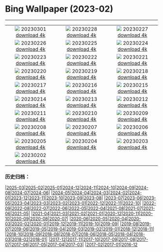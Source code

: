 # Bing Wallpaper (2023-02)
**************
| | | |
| :----: | :----: | :----: |
| ![](https://www.bing.com/th?id=OHR.LuebeckCityGate_DE-DE8410564862_1920x1080.jpg) 20230301 [download 4k](https://www.bing.com/th?id=OHR.LuebeckCityGate_DE-DE8410564862_UHD.jpg) | ![](https://www.bing.com/th?id=OHR.AtraniAmalfi_DE-DE5478327830_1920x1080.jpg) 20230228 [download 4k](https://www.bing.com/th?id=OHR.AtraniAmalfi_DE-DE5478327830_UHD.jpg) | ![](https://www.bing.com/th?id=OHR.PolarBearFrost_DE-DE6073981048_1920x1080.jpg) 20230227 [download 4k](https://www.bing.com/th?id=OHR.PolarBearFrost_DE-DE6073981048_UHD.jpg) |
| ![](https://www.bing.com/th?id=OHR.CanopyPeru_DE-DE4866151394_1920x1080.jpg) 20230226 [download 4k](https://www.bing.com/th?id=OHR.CanopyPeru_DE-DE4866151394_UHD.jpg) | ![](https://www.bing.com/th?id=OHR.BryceAnniv_DE-DE3264919137_1920x1080.jpg) 20230225 [download 4k](https://www.bing.com/th?id=OHR.BryceAnniv_DE-DE3264919137_UHD.jpg) | ![](https://www.bing.com/th?id=OHR.RichmondParkDuck_DE-DE8282627853_1920x1080.jpg) 20230224 [download 4k](https://www.bing.com/th?id=OHR.RichmondParkDuck_DE-DE8282627853_UHD.jpg) |
| ![](https://www.bing.com/th?id=OHR.ParisWinter_DE-DE2319621841_1920x1080.jpg) 20230223 [download 4k](https://www.bing.com/th?id=OHR.ParisWinter_DE-DE2319621841_UHD.jpg) | ![](https://www.bing.com/th?id=OHR.FriedensglockeFichtelberg_DE-DE0791222522_1920x1080.jpg) 20230222 [download 4k](https://www.bing.com/th?id=OHR.FriedensglockeFichtelberg_DE-DE0791222522_UHD.jpg) | ![](https://www.bing.com/th?id=OHR.MardiGrasNOLA_DE-DE2512685536_1920x1080.jpg) 20230221 [download 4k](https://www.bing.com/th?id=OHR.MardiGrasNOLA_DE-DE2512685536_UHD.jpg) |
| ![](https://www.bing.com/th?id=OHR.Itaimbezinho_DE-DE7568052813_1920x1080.jpg) 20230220 [download 4k](https://www.bing.com/th?id=OHR.Itaimbezinho_DE-DE7568052813_UHD.jpg) | ![](https://www.bing.com/th?id=OHR.MauiWhale_DE-DE2654887932_1920x1080.jpg) 20230219 [download 4k](https://www.bing.com/th?id=OHR.MauiWhale_DE-DE2654887932_UHD.jpg) | ![](https://www.bing.com/th?id=OHR.EbenIceCave_DE-DE2769796122_1920x1080.jpg) 20230218 [download 4k](https://www.bing.com/th?id=OHR.EbenIceCave_DE-DE2769796122_UHD.jpg) |
| ![](https://www.bing.com/th?id=OHR.BirdcountAllen_DE-DE9670864483_1920x1080.jpg) 20230217 [download 4k](https://www.bing.com/th?id=OHR.BirdcountAllen_DE-DE9670864483_UHD.jpg) | ![](https://www.bing.com/th?id=OHR.BerlinaleEroeffnung_DE-DE6394050974_1920x1080.jpg) 20230216 [download 4k](https://www.bing.com/th?id=OHR.BerlinaleEroeffnung_DE-DE6394050974_UHD.jpg) | ![](https://www.bing.com/th?id=OHR.HippoDayChobe_DE-DE9450104011_1920x1080.jpg) 20230215 [download 4k](https://www.bing.com/th?id=OHR.HippoDayChobe_DE-DE9450104011_UHD.jpg) |
| ![](https://www.bing.com/th?id=OHR.OtaruIgloo_DE-DE9255380929_1920x1080.jpg) 20230214 [download 4k](https://www.bing.com/th?id=OHR.OtaruIgloo_DE-DE9255380929_UHD.jpg) | ![](https://www.bing.com/th?id=OHR.MoonValley_DE-DE9146527929_1920x1080.jpg) 20230213 [download 4k](https://www.bing.com/th?id=OHR.MoonValley_DE-DE9146527929_UHD.jpg) | ![](https://www.bing.com/th?id=OHR.BoobyDarwinDay_DE-DE5337975937_1920x1080.jpg) 20230212 [download 4k](https://www.bing.com/th?id=OHR.BoobyDarwinDay_DE-DE5337975937_UHD.jpg) |
| ![](https://www.bing.com/th?id=OHR.DarkSkiesDV_DE-DE8887826731_1920x1080.jpg) 20230211 [download 4k](https://www.bing.com/th?id=OHR.DarkSkiesDV_DE-DE8887826731_UHD.jpg) | ![](https://www.bing.com/th?id=OHR.EpidaurusGreece_DE-DE1707916573_1920x1080.jpg) 20230210 [download 4k](https://www.bing.com/th?id=OHR.EpidaurusGreece_DE-DE1707916573_UHD.jpg) | ![](https://www.bing.com/th?id=OHR.LowerAntelopeAZ_DE-DE2106180406_1920x1080.jpg) 20230209 [download 4k](https://www.bing.com/th?id=OHR.LowerAntelopeAZ_DE-DE2106180406_UHD.jpg) |
| ![](https://www.bing.com/th?id=OHR.NorwayRestArea_DE-DE1771127643_1920x1080.jpg) 20230208 [download 4k](https://www.bing.com/th?id=OHR.NorwayRestArea_DE-DE1771127643_UHD.jpg) | ![](https://www.bing.com/th?id=OHR.MedievalLabro_DE-DE1367991913_1920x1080.jpg) 20230207 [download 4k](https://www.bing.com/th?id=OHR.MedievalLabro_DE-DE1367991913_UHD.jpg) | ![](https://www.bing.com/th?id=OHR.WaitangiFjordlandNP_DE-DE1132934646_1920x1080.jpg) 20230206 [download 4k](https://www.bing.com/th?id=OHR.WaitangiFjordlandNP_DE-DE1132934646_UHD.jpg) |
| ![](https://www.bing.com/th?id=OHR.MonarchPismo_DE-DE0674772608_1920x1080.jpg) 20230205 [download 4k](https://www.bing.com/th?id=OHR.MonarchPismo_DE-DE0674772608_UHD.jpg) | ![](https://www.bing.com/th?id=OHR.FeldbergSchnee_DE-DE7352246825_1920x1080.jpg) 20230204 [download 4k](https://www.bing.com/th?id=OHR.FeldbergSchnee_DE-DE7352246825_UHD.jpg) | ![](https://www.bing.com/th?id=OHR.QuebecFrontenac_DE-DE0168248973_1920x1080.jpg) 20230203 [download 4k](https://www.bing.com/th?id=OHR.QuebecFrontenac_DE-DE0168248973_UHD.jpg) |
| ![](https://www.bing.com/th?id=OHR.GroundhogThree_DE-DE9828216785_1920x1080.jpg) 20230202 [download 4k](https://www.bing.com/th?id=OHR.GroundhogThree_DE-DE9828216785_UHD.jpg) |  |  |

### 历史归档：

|[2025-03](/2025-03/2025-03.md)|[2025-02](/2025-02/2025-02.md)|[2025-01](/2025-01/2025-01.md)|[2024-12](/2024-12/2024-12.md)|[2024-11](/2024-11/2024-11.md)|[2024-10](/2024-10/2024-10.md)|[2024-09](/2024-09/2024-09.md)|[2024-08](/2024-08/2024-08.md)|[2024-07](/2024-07/2024-07.md)|[2024-06](/2024-06/2024-06.md)|
|[2024-05](/2024-05/2024-05.md)|[2024-04](/2024-04/2024-04.md)|[2024-03](/2024-03/2024-03.md)|[2024-02](/2024-02/2024-02.md)|[2024-01](/2024-01/2024-01.md)|[2023-12](/2023-12/2023-12.md)|[2023-11](/2023-11/2023-11.md)|[2023-10](/2023-10/2023-10.md)|[2023-09](/2023-09/2023-09.md)|[2023-08](/2023-08/2023-08.md)|
|[2023-07](/2023-07/2023-07.md)|[2023-06](/2023-06/2023-06.md)|[2023-05](/2023-05/2023-05.md)|[2023-04](/2023-04/2023-04.md)|[2023-03](/2023-03/2023-03.md)|[2023-02](/2023-02/2023-02.md)|[2023-01](/2023-01/2023-01.md)|[2022-12](/2022-12/2022-12.md)|[2022-11](/2022-11/2022-11.md)|[2022-10](/2022-10/2022-10.md)|
|[2022-09](/2022-09/2022-09.md)|[2022-08](/2022-08/2022-08.md)|[2022-07](/2022-07/2022-07.md)|[2022-06](/2022-06/2022-06.md)|[2022-05](/2022-05/2022-05.md)|[2022-04](/2022-04/2022-04.md)|[2021-08](/2021-08/2021-08.md)|[2021-07](/2021-07/2021-07.md)|[2021-06](/2021-06/2021-06.md)|[2021-05](/2021-05/2021-05.md)|
|[2021-04](/2021-04/2021-04.md)|[2021-03](/2021-03/2021-03.md)|[2021-02](/2021-02/2021-02.md)|[2021-01](/2021-01/2021-01.md)|[2020-12](/2020-12/2020-12.md)|[2020-11](/2020-11/2020-11.md)|[2020-10](/2020-10/2020-10.md)|[2020-09](/2020-09/2020-09.md)|[2020-08](/2020-08/2020-08.md)|[2020-07](/2020-07/2020-07.md)|
|[2020-06](/2020-06/2020-06.md)|[2020-05](/2020-05/2020-05.md)|[2020-04](/2020-04/2020-04.md)|[2020-03](/2020-03/2020-03.md)|[2020-02](/2020-02/2020-02.md)|[2020-01](/2020-01/2020-01.md)|[2019-12](/2019-12/2019-12.md)|[2019-11](/2019-11/2019-11.md)|[2019-10](/2019-10/2019-10.md)|[2019-09](/2019-09/2019-09.md)|
|[2019-08](/2019-08/2019-08.md)|[2019-07](/2019-07/2019-07.md)|[2019-06](/2019-06/2019-06.md)|[2019-05](/2019-05/2019-05.md)|[2019-04](/2019-04/2019-04.md)|[2019-03](/2019-03/2019-03.md)|[2019-02](/2019-02/2019-02.md)|[2019-01](/2019-01/2019-01.md)|[2018-12](/2018-12/2018-12.md)|[2018-11](/2018-11/2018-11.md)|
|[2018-10](/2018-10/2018-10.md)|[2018-09](/2018-09/2018-09.md)|[2018-08](/2018-08/2018-08.md)|[2018-07](/2018-07/2018-07.md)|[2018-06](/2018-06/2018-06.md)|[2018-05](/2018-05/2018-05.md)|[2018-04](/2018-04/2018-04.md)|[2018-03](/2018-03/2018-03.md)|[2018-02](/2018-02/2018-02.md)|[2018-01](/2018-01/2018-01.md)|
|[2017-12](/2017-12/2017-12.md)|[2017-11](/2017-11/2017-11.md)|[2017-10](/2017-10/2017-10.md)|[2017-09](/2017-09/2017-09.md)|[2017-08](/2017-08/2017-08.md)|[2017-07](/2017-07/2017-07.md)|[2017-06](/2017-06/2017-06.md)|[2017-05](/2017-05/2017-05.md)|[2017-04](/2017-04/2017-04.md)|[2017-03](/2017-03/2017-03.md)|
|[2017-02](/2017-02/2017-02.md)|[2017-01](/2017-01/2017-01.md)|[2016-12](/2016-12/2016-12.md)